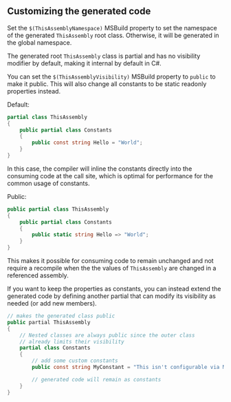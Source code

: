 ## Customizing the generated code

Set the `$(ThisAssemblyNamespace)` MSBuild property to set the namespace of the 
generated `ThisAssembly` root class. Otherwise, it will be generated in the global namespace.

The generated root `ThisAssembly` class is partial and has no visibility modifier by default, 
making it internal by default in C#.

You can set the `$(ThisAssemblyVisibility)` MSBuild property to `public` to make it public. 
This will also change all constants to be static readonly properties instead. 

Default:
```csharp
partial class ThisAssembly
{
    public partial class Constants
    {
        public const string Hello = "World";
    }
}
```

In this case, the compiler will inline the constants directly into the consuming code at 
the call site, which is optimal for performance for the common usage of constants.

Public:
```csharp
public partial class ThisAssembly
{
    public partial class Constants
    {
        public static string Hello => "World";
    }
}
```

This makes it possible for consuming code to remain unchanged and not require 
a recompile when the the values of `ThisAssembly` are changed in a referenced assembly.

If you want to keep the properties as constants, you can instead extend the generated 
code by defining another partial that can modify its visibility as needed (or add 
new members). 

```csharp
// makes the generated class public
public partial ThisAssembly 
{
    // Nested classes are always public since the outer class 
    // already limits their visibility
    partial class Constants 
    {
        // add some custom constants
        public const string MyConstant = "This isn't configurable via MSBuild";

        // generated code will remain as constants
    }
}
```
